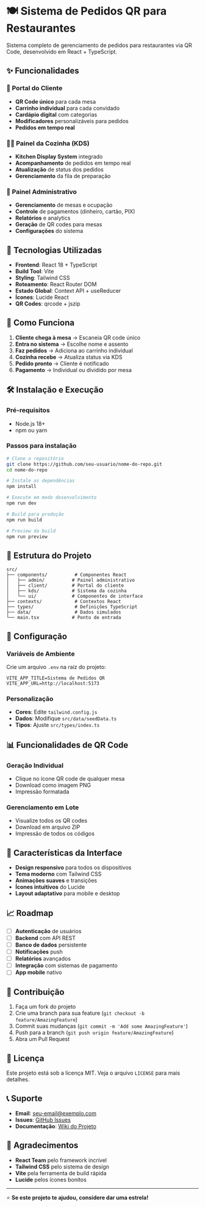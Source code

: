# 🍽️ Sistema de Pedidos QR para Restaurantes

Sistema completo de gerenciamento de pedidos para restaurantes via QR Code, desenvolvido em React + TypeScript.

## ✨ Funcionalidades

### 🎯 Portal do Cliente
- **QR Code único** para cada mesa
- **Carrinho individual** para cada convidado
- **Cardápio digital** com categorias
- **Modificadores** personalizáveis para pedidos
- **Pedidos em tempo real**

### 👨‍🍳 Painel da Cozinha (KDS)
- **Kitchen Display System** integrado
- **Acompanhamento** de pedidos em tempo real
- **Atualização** de status dos pedidos
- **Gerenciamento** da fila de preparação

### 🏢 Painel Administrativo
- **Gerenciamento** de mesas e ocupação
- **Controle** de pagamentos (dinheiro, cartão, PIX)
- **Relatórios** e analytics
- **Geração** de QR codes para mesas
- **Configurações** do sistema

## 🚀 Tecnologias Utilizadas

- **Frontend**: React 18 + TypeScript
- **Build Tool**: Vite
- **Styling**: Tailwind CSS
- **Roteamento**: React Router DOM
- **Estado Global**: Context API + useReducer
- **Ícones**: Lucide React
- **QR Codes**: qrcode + jszip

## 📱 Como Funciona

1. **Cliente chega à mesa** → Escaneia QR code único
2. **Entra no sistema** → Escolhe nome e assento
3. **Faz pedidos** → Adiciona ao carrinho individual
4. **Cozinha recebe** → Atualiza status via KDS
5. **Pedido pronto** → Cliente é notificado
6. **Pagamento** → Individual ou dividido por mesa

## 🛠️ Instalação e Execução

### Pré-requisitos
- Node.js 18+ 
- npm ou yarn

### Passos para instalação

```bash
# Clone o repositório
git clone https://github.com/seu-usuario/nome-do-repo.git
cd nome-do-repo

# Instale as dependências
npm install

# Execute em modo desenvolvimento
npm run dev

# Build para produção
npm run build

# Preview da build
npm run preview
```

## 📁 Estrutura do Projeto

```
src/
├── components/          # Componentes React
│   ├── admin/          # Painel administrativo
│   ├── client/         # Portal do cliente
│   ├── kds/            # Sistema da cozinha
│   └── ui/             # Componentes de interface
├── contexts/            # Contextos React
├── types/               # Definições TypeScript
├── data/                # Dados simulados
└── main.tsx            # Ponto de entrada
```

## 🔧 Configuração

### Variáveis de Ambiente
Crie um arquivo `.env` na raiz do projeto:

```env
VITE_APP_TITLE=Sistema de Pedidos QR
VITE_APP_URL=http://localhost:5173
```

### Personalização
- **Cores**: Edite `tailwind.config.js`
- **Dados**: Modifique `src/data/seedData.ts`
- **Tipos**: Ajuste `src/types/index.ts`

## 📊 Funcionalidades de QR Code

### Geração Individual
- Clique no ícone QR code de qualquer mesa
- Download como imagem PNG
- Impressão formatada

### Gerenciamento em Lote
- Visualize todos os QR codes
- Download em arquivo ZIP
- Impressão de todos os códigos

## 🎨 Características da Interface

- **Design responsivo** para todos os dispositivos
- **Tema moderno** com Tailwind CSS
- **Animações suaves** e transições
- **Ícones intuitivos** do Lucide
- **Layout adaptativo** para mobile e desktop

## 📈 Roadmap

- [ ] **Autenticação** de usuários
- [ ] **Backend** com API REST
- [ ] **Banco de dados** persistente
- [ ] **Notificações** push
- [ ] **Relatórios** avançados
- [ ] **Integração** com sistemas de pagamento
- [ ] **App mobile** nativo

## 🤝 Contribuição

1. Faça um fork do projeto
2. Crie uma branch para sua feature (`git checkout -b feature/AmazingFeature`)
3. Commit suas mudanças (`git commit -m 'Add some AmazingFeature'`)
4. Push para a branch (`git push origin feature/AmazingFeature`)
5. Abra um Pull Request

## 📝 Licença

Este projeto está sob a licença MIT. Veja o arquivo `LICENSE` para mais detalhes.

## 📞 Suporte

- **Email**: seu-email@exemplo.com
- **Issues**: [GitHub Issues](https://github.com/seu-usuario/nome-do-repo/issues)
- **Documentação**: [Wiki do Projeto](https://github.com/seu-usuario/nome-do-repo/wiki)

## 🙏 Agradecimentos

- **React Team** pelo framework incrível
- **Tailwind CSS** pelo sistema de design
- **Vite** pela ferramenta de build rápida
- **Lucide** pelos ícones bonitos

---

⭐ **Se este projeto te ajudou, considere dar uma estrela!**
